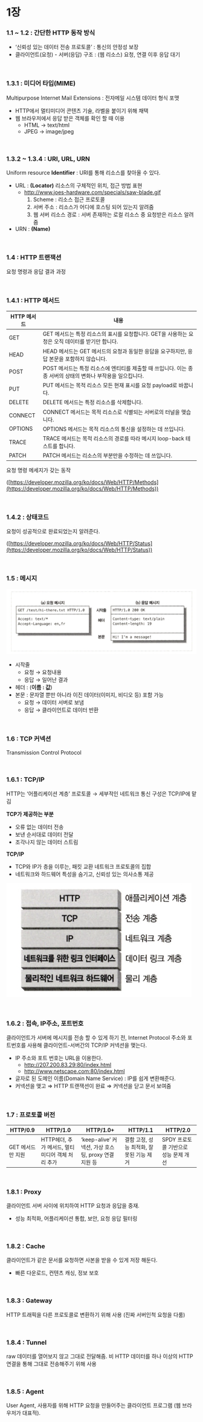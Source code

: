 # 1장

### 1.1 ~ 1.2 : 간단한 HTTP 동작 방식

- ‘신뢰성 있는 데이터 전송 프로토콜’ : 통신의 안정성 보장
- 클라이언트(요청) - 서버(응답) 구조 : (웹 리소스) 요청, 연결 이후 응답 대기

<br>

### 1.3.1 : 미디어 타입(MIME)

Multipurpose Internet Mail Extensions : 전자메일 시스템 데이터 형식 포맷

- HTTP에서 멀티미디어 콘텐츠 기술, 라벨을 붙이기 위해 채택
- 웹 브라우저에서 응답 받은 객체를 확인 할 때 이용
  - HTML → text/html
  - JPEG → image/jpeg

<br>

### 1.3.2 ~ 1.3.4 : URI, URL, URN

Uniform resource **Identifier** : URI를 통해 리소스를 찾아올 수 있다.

- URL : **(Locator)** 리소스의 구체적인 위치, 접근 방법 표현
  - http://www.joes-hardware.com/specials/saw-blade.gif
    1. Scheme : 리소스 접근 프로토콜
    2. 서버 주소 : 리소스가 어디에 호스팅 되어 있는지 알려줌
    3. 웹 서버 리소스 경로 : 서버 존재하는 로컬 리소스 중 요청받은 리소스 알려줌
- URN : **(Name)**

<br>

### 1.4 : HTTP 트랜잭션

요청 명령과 응답 결과 과정

<br>

### 1.4.1 : HTTP 메서드

| HTTP 메서드 | 내용                                                                                                         |
| ----------- | ------------------------------------------------------------------------------------------------------------ |
| GET         | GET 메서드는 특정 리소스의 표시를 요청합니다. GET을 사용하는 요청은 오직 데이터를 받기만 합니다.             |
| HEAD        | HEAD 메서드는 GET 메서드의 요청과 동일한 응답을 요구하지만, 응답 본문을 포함하지 않습니다.                   |
| POST        | POST 메서드는 특정 리소스에 엔티티를 제출할 때 쓰입니다. 이는 종종 서버의 상태의 변화나 부작용을 일으킵니다. |
| PUT         | PUT 메서드는 목적 리소스 모든 현재 표시를 요청 payload로 바꿉니다.                                           |
| DELETE      | DELETE 메서드는 특정 리소스를 삭제합니다.                                                                    |
| CONNECT     | CONNECT 메서드는 목적 리소스로 식별되는 서버로의 터널을 맺습니다.                                            |
| OPTIONS     | OPTIONS 메서드는 목적 리소스의 통신을 설정하는 데 쓰입니다.                                                  |
| TRACE       | TRACE 메서드는 목적 리소스의 경로를 따라 메시지 loop-back 테스트를 합니다.                                   |
| PATCH       | PATCH 메서드는 리소스의 부분만을 수정하는 데 쓰입니다.                                                       |

요청 명령 메세지가 갖는 동작

([https://developer.mozilla.org/ko/docs/Web/HTTP/Methods](https://developer.mozilla.org/ko/docs/Web/HTTP/Methods))

<br>

### 1.4.2 : 상태코드

요청이 성공적으로 완료되었는지 알려준다.

([https://developer.mozilla.org/ko/docs/Web/HTTP/Status](https://developer.mozilla.org/ko/docs/Web/HTTP/Status))

<br>

### 1.5 : 메시지

![Untitled](./img/http-message.png)

- 시작줄
  - 요청 → 요청내용
  - 응답 → 일어난 결과
- 헤더 : (**이름 : 값**)
- 본문 : 문자열 뿐만 아니라 이진 데이터(이미지, 비디오 등) 포함 가능
  - 요청 → 데이터 서버로 보냄
  - 응답 → 클라이언트로 데이터 반환

<br>

### 1.6 : TCP 커넥션

Transmission Control Protocol

<br>

### 1.6.1 : TCP/IP

HTTP는 ‘어플리케이션 계층’ 프로토콜 → 세부적인 네트워크 통신 구성은 TCP/IP에 맡김

**TCP가 제공하는 부분**

- 오류 없는 데이터 전송
- 보낸 순서대로 데이터 전달
- 조각나지 않는 데이터 스트림

**TCP/IP**

- TCP와 IP가 층을 이루는, 패킷 교환 네트워크 프로토콜의 집합
- 네트워크와 하드웨어 특성을 숨기고, 신뢰성 있는 의사소통 제공

![Untitled](./img/network-protocol-stack.png)

<br>

### 1.6.2 : 접속, IP주소, 포트번호

클라이언트가 서버에 메시지를 전송 할 수 있게 하기 전, Internet Protocol 주소와 포트번호를 사용해 클라이언트-서버간의 TCP/IP 커넥션을 맺는다.

- IP 주소와 포트 번호는 URL을 이용한다.
  - http://207.200.83.29:80/index.html
  - http://www.netscape.com:80/index.html
- 글자로 된 도메인 이름(Domain Name Service) : IP를 쉽게 변환해준다.
- 커넥션을 맺고 ⇒ HTTP 트랜잭션이 완료 ⇒ 커넥션을 닫고 문서 보여줌

<br>

### 1.7 : 프로토콜 버전

| HTTP/0.9          | HTTP/1.0                                         | HTTP/1.0+                                            | HTTP/1.1                                 | HTTP/2.0                              |
| ----------------- | ------------------------------------------------ | ---------------------------------------------------- | ---------------------------------------- | ------------------------------------- |
| GET 메서드만 지원 | HTTP헤더, 추가 메서드, 멀티미디어 객체 처리 추가 | ‘keep-alive’ 커넥션, 가상 호스팅, proxy 연결 지원 등 | 결함 고정, 성능 최적화, 잘못된 기능 제거 | SPDY 프로토콜 기반으로 성능 문제 개선 |

<br>

### 1.8.1 : Proxy

클라이언트 서버 사이에 위치하여 HTTP 요청과 응답을 중재.

- 성능 최적화, 어플리케이션 통합, 보안, 요청 응답 필터링

<br>

### 1.8.2 : Cache

클라이언트가 같은 문서를 요청하면 사본을 받을 수 있게 저장 해둔다.

- 빠른 다운로드, 컨텐츠 캐싱, 정보 보호

<br>

### 1.8.3 : Gateway

HTTP 트래픽을 다른 프로토콜로 변환하기 위해 사용 (진짜 서버인척 요청을 다룸)

<br>

### 1.8.4 : Tunnel

raw 데이터를 열어보지 않고 그대로 전달해줌. 비 HTTP 데이터를 하나 이상의 HTTP 연결을 통해 그대로 전송해주기 위해 사용

<br>

### 1.8.5 : Agent

User Agent, 사용자를 위해 HTTP 요청을 만들어주는 클라이언트 프로그램 (웹 브라우저가 대표적).
